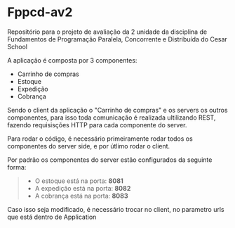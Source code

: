 # Fppcd-av2
Repositório para o projeto de avaliação da 2 unidade da disciplina de Fundamentos de Programação Paralela, Concorrente e Distribuída do Cesar School

A aplicação é composta por 3 componentes:
* Carrinho de compras
* Estoque 
* Expedição
* Cobrança 

Sendo o client da aplicação o "Carrinho de compras" e os servers os outros componentes, para isso toda comunicação é realizada ultilizando REST, fazendo requisisções HTTP para cada componente do server. 

Para rodar o código, é necessário primeiramente rodar todos os componentes do server side, e por útlimo rodar o client.

Por padrão os componentes do server estão configurados da seguinte forma: 

> <ul>
>   <li>O estoque está na porta: <strong>8081</strong></li>
>   <li>A expedição está na porta: <strong>8082</strong></li>
>   <li>A cobrança está na porta: <strong>8083</strong></li>
> </ul>


Caso isso seja modificado, é necessário trocar no client, no parametro urls que está dentro de Application
